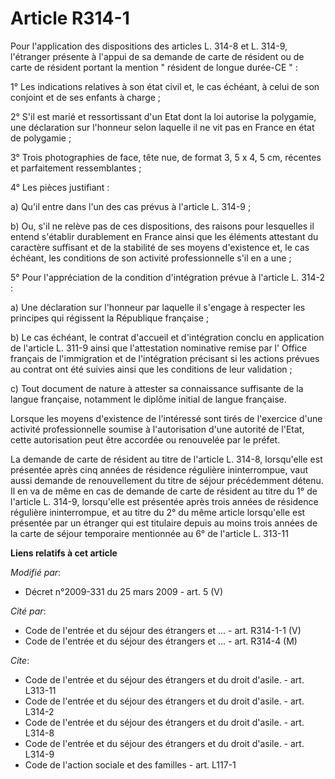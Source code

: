 # Article R314-1

Pour l'application des dispositions des articles L. 314-8 et L. 314-9, l'étranger présente à l'appui de sa demande de carte
de résident ou de carte de résident portant la mention " résident de longue durée-CE " : 

1° Les indications relatives à son état civil et, le cas échéant, à celui de son conjoint et de ses enfants à charge ; 

2° S'il est marié et ressortissant d'un Etat dont la loi autorise la polygamie, une déclaration sur l'honneur selon laquelle
il ne vit pas en France en état de polygamie ; 

3° Trois photographies de face, tête nue, de format 3, 5 x 4, 5 cm, récentes et parfaitement ressemblantes ; 

4° Les pièces justifiant : 

a) Qu'il entre dans l'un des cas prévus à l'article L. 314-9 ; 

b) Ou, s'il ne relève pas de ces dispositions, des raisons pour lesquelles il entend s'établir durablement en France ainsi
que les éléments attestant du caractère suffisant et de la stabilité de ses moyens d'existence et, le cas échéant, les
conditions de son activité professionnelle s'il en a une ; 

5° Pour l'appréciation de la condition d'intégration prévue à l'article L. 314-2 : 

a) Une déclaration sur l'honneur par laquelle il s'engage à respecter les principes qui régissent la République française ; 

b) Le cas échéant, le contrat d'accueil et d'intégration conclu en application de l'article L. 311-9 ainsi que l'attestation
nominative remise par l'          Office français de l'immigration et de l'intégration  précisant si les actions prévues au
contrat ont été suivies ainsi que les conditions de leur validation ; 

c) Tout document de nature à attester sa connaissance suffisante de la langue française, notamment le diplôme initial de
langue française. 

Lorsque les moyens d'existence de l'intéressé sont tirés de l'exercice d'une activité professionnelle soumise à
l'autorisation d'une autorité de l'Etat, cette autorisation peut être accordée ou renouvelée par le préfet. 

La demande de carte de résident au titre de l'article L. 314-8, lorsqu'elle est présentée après cinq années de résidence
régulière ininterrompue, vaut aussi demande de renouvellement du titre de séjour précédemment détenu. Il en va de même en cas
de demande de carte de résident au titre du 1° de l'article L. 314-9, lorsqu'elle est présentée après trois années de
résidence régulière ininterrompue, et au titre du 2° du même article lorsqu'elle est présentée par un étranger qui est
titulaire depuis au moins trois années de la carte de séjour temporaire mentionnée au 6° de l'article L. 313-11

**Liens relatifs à cet article**

_Modifié par_:

  - Décret n°2009-331 du 25 mars 2009 - art. 5 (V)

_Cité par_:

  - Code de l'entrée et du séjour des étrangers et ... - art. R314-1-1 (V)
  - Code de l'entrée et du séjour des étrangers et ... - art. R314-4 (M)

_Cite_:

  - Code de l'entrée et du séjour des étrangers et du droit d'asile. - art. L313-11
  - Code de l'entrée et du séjour des étrangers et du droit d'asile. - art. L314-2
  - Code de l'entrée et du séjour des étrangers et du droit d'asile. - art. L314-8
  - Code de l'entrée et du séjour des étrangers et du droit d'asile. - art. L314-9
  - Code de l'action sociale et des familles - art. L117-1
